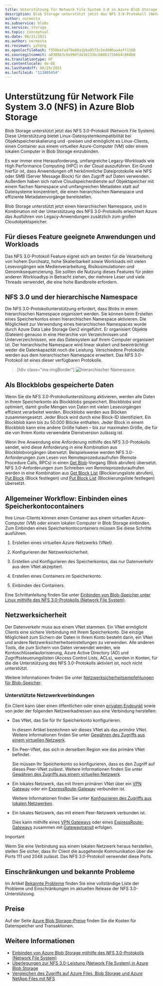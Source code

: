 ```yaml
---
title: Unterstützung für Network File System 3.0 in Azure Blob Storage | Microsoft-Dokumentation
description: Blob Storage unterstützt jetzt das NFS 3.0-Protokoll (Network File System). Diese Unterstützung ermöglicht es Linux-Clients, einen Container aus einem virtuellen Azure-Computer (VM) oder einem lokalen Computer in Blob Storage einzubinden.
author: normesta
ms.subservice: blobs
ms.service: storage
ms.topic: conceptual
ms.date: 06/21/2021
ms.author: normesta
ms.reviewer: yzheng
ms.openlocfilehash: f350b4fad79a80a1bba0572c5ed906aa4aff1168
ms.sourcegitcommit: a038863c0a99dfda16133bcb08b172b6b4c86db8
ms.translationtype: HT
ms.contentlocale: de-DE
ms.lasthandoff: 06/29/2021
ms.locfileid: "113005454"
---
```

# <a name="network-file-system-nfs-30-protocol-support-in-azure-blob-storage"></a>Unterstützung für Network File System 3.0 (NFS) in Azure Blob Storage

Blob Storage unterstützt jetzt das NFS 3.0-Protokoll (Network File System). Diese Unterstützung bietet Linux-Dateisystemkompatibilität bei Objektspeicherskalierung und -preisen und ermöglicht es Linux-Clients, einen Container aus einem virtuellen Azure-Computer (VM) oder einem lokalen Computer in Blob Storage einzubinden. 

Es war immer eine Herausforderung, umfangreiche Legacy-Workloads wie High Performance Computing (HPC) in der Cloud auszuführen. Ein Grund hierfür ist, dass Anwendungen oft herkömmliche Dateiprotokolle wie NFS oder SMB (Server Message Block) für den Zugriff auf Daten verwenden. Außerdem haben sich native Cloudspeicherdienste auf Objektspeicher mit einem flachen Namespace und umfangreichen Metadaten statt auf Dateisysteme konzentriert, die einen hierarchischen Namespace und effiziente Metadatenvorgänge bereitstellen. 

Blob Storage unterstützt jetzt einen hierarchischen Namespace, und in Kombination mit der Unterstützung des NFS 3.0-Protokolls erleichtert Azure das Ausführen von Legacy-Anwendungen zusätzlich zum großen Cloudobjektspeicher. 

## <a name="applications-and-workloads-suited-for-this-feature"></a>Für dieses Feature geeignete Anwendungen und Workloads

Das NFS 3.0-Protokoll Feature eignet sich am besten für die Verarbeitung von hohem Durchsatz, hohe Skalierbarkeit sowie Workloads mit vielen Lesevorgängen wie Medienverarbeitung, Risikosimulationen und Genomiksequenzierung. Sie sollten die Nutzung dieses Features für jeden anderen Workloadtyp in Betracht ziehen, der mehrere Leser und viele Threads verwendet, die eine hohe Bandbreite erfordern. 

## <a name="nfs-30-and-the-hierarchical-namespace"></a>NFS 3.0 und der hierarchische Namespace

Die NFS 3.0-Protokollunterstützung erfordert, dass Blobs in einem hierarchischen Namespace organisiert werden. Sie können beim Erstellen eines Speicherkontos einen hierarchischen Namespace aktivieren. Die Möglichkeit zur Verwendung eines hierarchischen Namespaces wurde durch Azure Data Lake Storage Gen2 eingeführt. Er organisiert Objekte (Dateien) genauso in eine Hierarchie von Verzeichnissen und Unterverzeichnissen, wie das Dateisystem auf Ihrem Computer organisiert ist.  Der hierarchische Namespace wird linear skaliert und beeinträchtigt weder die Datenkapazität noch die Leistung. Verschiedene Protokolle werden aus dem hierarchischen Namespace erweitert. Das NFS 3.0-Protokoll ist eines dieser verfügbaren Protokolle.   

> [!div class="mx-imgBorder"]
> ![hierarchischer Namespace](./media/network-protocol-support/hierarchical-namespace-and-nfs-support.png)
  
## <a name="data-stored-as-block-blobs"></a>Als Blockblobs gespeicherte Daten

Wenn Sie die NFS 3.0-Protokollunterstützung aktivieren, werden alle Daten in Ihrem Speicherkonto als Blockblobs gespeichert. Blockblobs sind optimiert, damit große Mengen von Daten mit vielen Lesevorgängen effizient verarbeitet werden. Blockblobs werden aus Blöcken zusammengesetzt. Jeder Block wird durch eine Block-ID identifiziert. Ein Blockblob kann bis zu 50.000 Blöcke enthalten. Jeder Block in einem Blockblob kann eine andere Größe haben – bis zur maximalen Größe, die für die von Ihrem Konto verwendete Dienstversion zulässig ist.

Wenn Ihre Anwendung eine Anforderung mithilfe des NFS 3.0-Protokolls sendet, wird diese Anforderung in eine Kombination aus Blockblobvorgängen übersetzt. Beispielsweise werden NFS 3.0-Anforderungen zum Lesen von Remoteprozeduraufrufen (Remote Procedure Calls, RPCs) in einen [Get Blob](/rest/api/storageservices/get-blob)-Vorgang (Blob abrufen) übersetzt. NFS 3.0-Anforderungen zum Schreiben von Remoteprozeduraufrufen werden in eine Kombination aus [Get Block List](/rest/api/storageservices/get-block-list) (Blockierungsliste abrufen), [Put Block](/rest/api/storageservices/put-block) (Block festlegen) und [Put Block List](/rest/api/storageservices/put-block-list) (Blockierungsliste festlegen) übersetzt.

## <a name="general-workflow-mounting-a-storage-account-container"></a>Allgemeiner Workflow: Einbinden eines Speicherkontocontainers

Ihre Linux-Clients können einen Container aus einem virtuellen Azure-Computer (VM) oder einem lokalen Computer in Blob Storage einbinden. Zum Einbinden eines Speicherkontocontainers müssen Sie diese Schritte ausführen.

1. Erstellen eines virtuellen Azure-Netzwerks (VNet).

2. Konfigurieren der Netzwerksicherheit.

3. Erstellen und Konfigurieren des Speicherkontos, das nur Datenverkehr aus dem VNet akzeptiert.

4. Erstellen eines Containers im Speicherkonto.

5. Einbinden des Containers.

Eine Schrittanleitung finden Sie unter [Einbinden von Blob-Speicher unter Linux mithilfe des NFS 3.0-Protokolls (Network File System)](network-file-system-protocol-support-how-to.md).

## <a name="network-security"></a>Netzwerksicherheit

Der Datenverkehr muss aus einem VNet stammen. Ein VNet ermöglicht Clients eine sichere Verbindung mit Ihrem Speicherkonto. Die einzige Möglichkeit zum Sichern der Daten in Ihrem Konto besteht darin, ein VNet und andere Netzwerksicherheitseinstellungen zu verwenden. Alle anderen Tools, die zum Sichern von Daten verwendet werden, wie Kontoschlüsselautorisierung, Azure Active Directory (AD) und Zugriffssteuerungslisten (Access Control Lists, ACLs), werden in Konten, für die die Unterstützung des NFS 3.0-Protokolls aktiviert ist, noch nicht unterstützt. 

Weitere Informationen finden Sie unter [Netzwerksicherheitsempfehlungen für Blob-Speicher](security-recommendations.md#networking).

### <a name="supported-network-connections"></a>Unterstützte Netzwerkverbindungen

Ein Client kann über einen öffentlichen oder einen [privaten Endpunkt](../common/storage-private-endpoints.md) sowie von jeder der folgenden Netzwerkadressen aus eine Verbindung herstellen:

- Das VNet, das Sie für Ihr Speicherkonto konfigurieren. 

  In diesem Artikel bezeichnen wir dieses VNet als das *primäre VNet*. Weitere Informationen finden Sie unter [Gewähren des Zugriffs aus einem virtuellen Netzwerk](../common/storage-network-security.md#grant-access-from-a-virtual-network).

- Ein Peer-VNet, das sich in derselben Region wie das primäre VNet befindet.

  Sie müssen Ihr Speicherkonto so konfigurieren, dass es den Zugriff auf dieses Peer-VNet zulässt. Weitere Informationen finden Sie unter [Gewähren des Zugriffs aus einem virtuellen Netzwerk](../common/storage-network-security.md#grant-access-from-a-virtual-network).

- Ein lokales Netzwerk, das mit Ihrem primären VNet über ein [VPN Gateway](../../vpn-gateway/vpn-gateway-about-vpngateways.md) oder ein [ExpressRoute-Gateway](../../expressroute/expressroute-howto-add-gateway-portal-resource-manager.md) verbunden ist. 

  Weitere Informationen finden Sie unter [Konfigurieren des Zugriffs aus lokalen Netzwerken](../common/storage-network-security.md#configuring-access-from-on-premises-networks).

- Ein lokales Netzwerk, das mit einem Peer-Netzwerk verbunden ist.

  Dies kann mithilfe eines [VPN Gateways](../../vpn-gateway/vpn-gateway-about-vpngateways.md) oder eines [ExpressRoute-Gateways](../../expressroute/expressroute-howto-add-gateway-portal-resource-manager.md) zusammen mit [Gatewaytransit](/azure/architecture/reference-architectures/hybrid-networking/vnet-peering#gateway-transit) erfolgen. 

> [!IMPORTANT]
> Wenn Sie eine Verbindung aus einem lokalen Netzwerk heraus herstellen, stellen Sie sicher, dass Ihr Client die ausgehende Kommunikation über die Ports 111 und 2048 zulässt. Das NFS 3.0-Protokoll verwendet diese Ports.

<a id="azure-storage-features-not-yet-supported"></a>

## <a name="known-issues-and-limitations"></a>Einschränkungen und bekannte Probleme

Im Artikel [Bekannte Probleme](network-file-system-protocol-known-issues.md) finden Sie eine vollständige Liste der Probleme und Einschränkungen im aktuellen Release der NFS 3.0-Unterstützung.

## <a name="pricing"></a>Preise

Auf der Seite [Azure Blob Storage-Preise](https://azure.microsoft.com/pricing/details/storage/blobs/) finden Sie die Kosten für Datenspeicher und Transaktionen. 

## <a name="see-also"></a>Weitere Informationen

- [Einbinden von Azure Blob Storage mithilfe des NFS 3.0-Protokolls (Network File System)](network-file-system-protocol-support-how-to.md)
- [Überlegungen zur NFS 3.0-Leistung (Network File System) in Azure Blob Storage](network-file-system-protocol-support-performance.md)
- [Vergleichen des Zugriffs auf Azure Files, Blob Storage und Azure NetApp Files mit NFS](../common/nfs-comparison.md)
